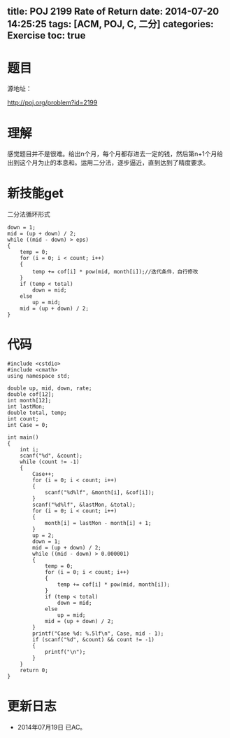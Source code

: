 ﻿title: POJ 2199 Rate of Return
date: 2014-07-20 14:25:25
tags: [ACM, POJ, C, 二分]
categories: Exercise
toc: true
---
# 题目
源地址：

http://poj.org/problem?id=2199

# 理解
感觉题目并不是很难。给出n个月，每个月都存进去一定的钱，然后第n+1个月给出到这个月为止的本息和。运用二分法，逐步逼近，直到达到了精度要求。

<!-- more -->

# 新技能get
二分法循环形式
```up = 2;
down = 1;
mid = (up + down) / 2;
while ((mid - down) > eps)
{
    temp = 0;
    for (i = 0; i < count; i++)
    {        
    	temp += cof[i] * pow(mid, month[i]);//迭代条件，自行修改
    }
    if (temp < total)
        down = mid;
    else
        up = mid;
    mid = (up + down) / 2;
}
```
# 代码
```
#include <cstdio>
#include <cmath>
using namespace std;

double up, mid, down, rate;
double cof[12];
int month[12];
int lastMon;
double total, temp;
int count;
int Case = 0;

int main()
{
    int i;
    scanf("%d", &count);
    while (count != -1)
    {
        Case++;
        for (i = 0; i < count; i++)
        {
            scanf("%d%lf", &month[i], &cof[i]);
        }
        scanf("%d%lf", &lastMon, &total);
        for (i = 0; i < count; i++)
        {
            month[i] = lastMon - month[i] + 1;
        }
        up = 2;
        down = 1;
        mid = (up + down) / 2;
        while ((mid - down) > 0.000001)
        {
            temp = 0;
            for (i = 0; i < count; i++)
            {
                temp += cof[i] * pow(mid, month[i]);
            }
            if (temp < total)
                down = mid;
            else
                up = mid;
            mid = (up + down) / 2;
        }
        printf("Case %d: %.5lf\n", Case, mid - 1);
        if (scanf("%d", &count) && count != -1)
        {
            printf("\n");
        }
    }
    return 0;
}
```
# 更新日志
- 2014年07月19日 已AC。